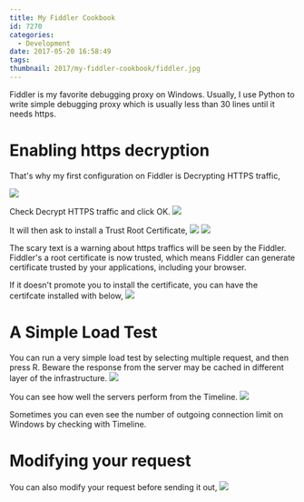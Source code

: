 ```yaml
---
title: My Fiddler Cookbook
id: 7270
categories:
  - Development
date: 2017-05-20 16:58:49
tags:
thumbnail: 2017/my-fiddler-cookbook/fiddler.jpg
---
```


Fiddler is my favorite debugging proxy on Windows. Usually, I use Python to write simple debugging proxy which is usually less than 30 lines until it needs https.

# Enabling https decryption

That's why my first configuration on Fiddler is Decrypting HTTPS traffic,

![](fiddler-2.png)

Check Decrypt HTTPS traffic and click OK.
![](fiddler-3.png)

It will then ask to install a Trust Root Certificate,
![](fiddler-4a.png)
![](fiddler-4b.png)

The scary text is a warning about https traffics will be seen by the Fiddler. Fiddler's a root certificate is now trusted, which means Fiddler can generate certificate trusted by your applications, including your browser.

If it doesn't promote you to install the certificate, you can have the certifcate installed with below,
![](fiddler-5.png)

# A Simple Load Test

You can run a very simple load test by selecting multiple request, and then press R. Beware the response from the server may be cached in different layer of the infrastructure.
![](fiddler-6.png)

You can see how well the servers perform from the Timeline.
![](fiddler-7.png)

Sometimes you can even see the number of outgoing connection limit on Windows by checking with Timeline.

# Modifying your request

You can also modify your request before sending it out,
![](fiddler-8.png)
